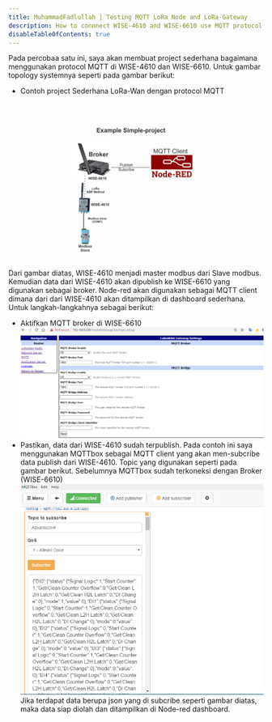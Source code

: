 ```yaml
---
title: MuhammadFadlullah | Testing MQTT LoRa Node and LoRa-Gateway
description: How to connnect WISE-4610 and WISE-6610 use MQTT protocol
disableTableOfContents: true
---
```

Pada percobaa satu ini, saya akan membuat project sederhana bagaimana menggunakan protocol MQTT di WISE-4610 dan WISE-6610. Untuk gambar topology systemnya seperti pada gambar berikut:
- Contoh project Sederhana LoRa-Wan dengan protocol MQTT

![Simple project](img/example-project.png)

Dari gambar diatas, WISE-4610 menjadi master modbus dari Slave modbus. Kemudian data dari WISE-4610 akan dipublish ke WISE-6610 yang digunakan sebagai broker. Node-red akan digunakan sebagai MQTT client dimana dari dari WISE-4610 akan ditampilkan di dashboard sederhana. Untuk langkah-langkahnya sebagai berikut:
- Aktifkan MQTT broker di WISE-6610
![Activation MQTT broker](img/broker-aktif.PNG)
- Pastikan, data dari WISE-4610 sudah terpublish. Pada contoh ini saya menggunakan MQTTbox sebagai MQTT client yang akan men-subcribe data publish dari WISE-4610. Topic yang digunakan seperti pada gambar berikut. Sebelumnya MQTTbox sudah terkoneksi dengan Broker (WISE-6610)
![MQTT box](img/MQTTbox.PNG)
Jika terdapat data berupa json yang di subcribe seperti gambar diatas, maka data siap diolah dan ditampilkan di Node-red dashboard.